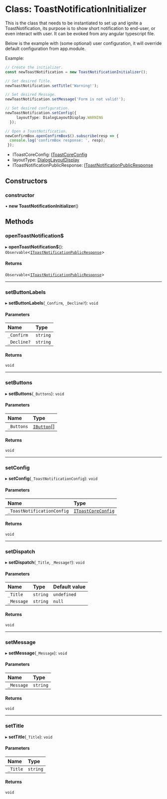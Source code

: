 # Class: ToastNotificationInitializer

This is the class that needs to be instantiated to set up and ignite a ToastNotification,
its purpose is to show short notification to end-user, or even interact with user.
It can be evoked from any angular typescript file.

Below is the example with (some optional) user configuration,
it will override default configuration from app.module.

Example:
```typescript
// Create the initializer.
const newToastNotification = new ToastNotificationInitializer();

// Set desired Title.
newToastNotification.setTitle('Warning!');

// Set desired Message.
newToastNotification.setMessage('Form is not valid!');

// Set desired configuration.
newToastNotification.setConfig({
     layoutType: DialogLayoutDisplay.WARNING
  });

// Open a ToastNotification.
newConfirmBox.openConfirmBox$().subscribe(resp => {
  console.log('confirmBox response: ', resp);
 });
```
* IToastCoreConfig: [IToastCoreConfig](#/documentation/Interface-IToastCoreConfig)
* layoutType: [DialogLayoutDisplay](#/documentation/Enum-DialogLayoutDisplay)
* IToastNotificationPublicResponse: [IToastNotificationPublicResponse](#/documentation/Interface-IToastNotificationPublicResponse)

## Constructors

### constructor

• **new ToastNotificationInitializer**()

## Methods

### openToastNotification$

▸ **openToastNotification$**(): `Observable`<[`IToastNotificationPublicResponse`](#/documentation/Interface-IToastNotificationPublicResponse)\>

#### Returns

`Observable`<[`IToastNotificationPublicResponse`](#/documentation/Interface-IToastNotificationPublicResponse)\>

___

### setButtonLabels

▸ **setButtonLabels**(`_Confirm`, `_Decline?`): `void`

#### Parameters

| Name | Type |
| :------ | :------ |
| `_Confirm` | `string` |
| `_Decline?` | `string` |

#### Returns

`void`

___

### setButtons

▸ **setButtons**(`_Buttons`): `void`

#### Parameters

| Name | Type |
| :------ | :------ |
| `_Buttons` | [`IButton`](#/documentation/Interface-IButton)[] |

#### Returns

`void`

___

### setConfig

▸ **setConfig**(`_ToastNotificationConfig`): `void`

#### Parameters

| Name | Type |
| :------ | :------ |
| `_ToastNotificationConfig` | [`IToastCoreConfig`](#/documentation/Interface-IToastCoreConfig) |

#### Returns

`void`

___

### setDispatch

▸ **setDispatch**(`_Title`, `_Message?`): `void`

#### Parameters

| Name | Type | Default value |
| :------ | :------ | :------ |
| `_Title` | `string` | `undefined` |
| `_Message` | `string` | `null` |

#### Returns

`void`

___

### setMessage

▸ **setMessage**(`_Message`): `void`

#### Parameters

| Name | Type |
| :------ | :------ |
| `_Message` | `string` |

#### Returns

`void`

___

### setTitle

▸ **setTitle**(`_Title`): `void`

#### Parameters

| Name | Type |
| :------ | :------ |
| `_Title` | `string` |

#### Returns

`void`
